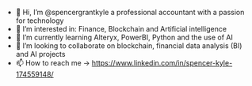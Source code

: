 - 👋 Hi, I’m @spencergrantkyle a professional accountant with a passion for technology
- 👀 I’m interested in: Finance, Blockchain and Artificial intelligence
- 🌱 I’m currently learning Alteryx, PowerBI, Python and the use of AI
- 💞️ I’m looking to collaborate on blockchain, financial data analysis (BI) and AI projects
- 📫 How to reach me -> https://www.linkedin.com/in/spencer-kyle-174559148/

<!---
spencergrantkyle/spencergrantkyle is a ✨ special ✨ repository because its `README.md` (this file) appears on your GitHub profile.
You can click the Preview link to take a look at your changes.
--->
